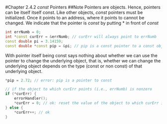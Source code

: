 #Chapter 2.4.2 *const* Pointers
##Note
Pointers are objects. Hence, pointers can be itself itself const. Like other objects, *const* pointers must be initialized. Once it points to an address, where it points to cannot be changed. We indicate that the pointer is *const* by putting * in front of *const*
```C++
int errNumb = 0;
int *const curErr = &errNumb; // curErr will always point to errNumb
const double pi = 3.14159;
const double *const pip = &pi; // pip is a const pointer to a const object
```
With pointer itself being const says nothing about whether we can use the pointer to change the underlying object, that is, whether we can change the underlying object depends on the type (const or non const) of that underlying object.
```C++
*pip = 2.72; // error: pip is a pointer to const

// if the object to which curErr points (i.e., errNumb) is nonzero
if (*curErr) {
	errorHandler();
	*curErr = 0; // ok: reset the value of the object to which curErr is bound
} else {
	*curErr++; // ok
} 
```